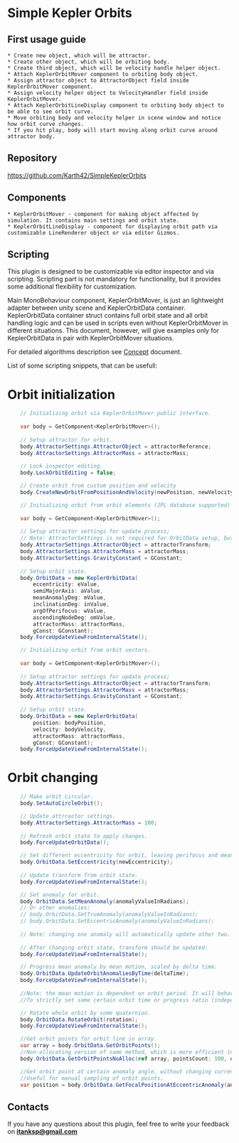 # Simple Kepler Orbits

## First usage guide

	* Create new object, which will be attractor.
	* Create other object, which will be orbiting body.
	* Create third object, which will be velocity handle helper object.
	* Attach KeplerOrbitMover component to orbiting body object.
	* Assign attractor object to AttractorObject field inside KeplerOrbitMover component.
	* Assign velocity helper object to VelocityHandler field inside KeplerOrbitMover.
	* Attach KeplerOrbitLineDisplay component to orbiting body object to be able to see orbit curve.
	* Move orbiting body and velocity helper in scene window and notice how orbit curve changes.
	* If you hit play, body will start moving along orbit curve around attractor body.

## Repository

https://github.com/Karth42/SimpleKeplerOrbits

## Components

	* KeplerOrbitMover - component for making object affected by simulation. It contains main settings and orbit state.
	* KeplerOrbitLineDisplay - component for displaying orbit path via customizable LineRenderer object or via editor Gizmos.

## Scripting

This plugin is designed to be customizable via editor inspector and via scripting. 
Scripting part is not mandatory for functionality, but it provides some additional flexibility for customization.

Main MonoBehaviour component, KeplerOrbitMover, is just an lightweight adapter between unity scene and KeplerOrbitData container. 
KeplerOrbitData container struct contains full orbit state and all orbit handling logic and can be used in scripts even without KeplerOrbitMover in different situations.
This document, however, will give examples only for KeplerOrbitData in pair with KeplerOrbitMover situations.

For detailed algorithms description see [Concept](Docs/Concept.odt) document.

List of some scripting snippets, that can be usefull:

# Orbit initialization

```cs
	// Initializing orbit via KeplerOrbitMover public interface.
	
	var body = GetComponent<KeplerOrbitMover>();
  
	// Setup attractor for orbit.
	body.AttractorSettings.AttractorObject = attractorReference;
	body.AttractorSettings.AttractorMass = attractorMass;
  
	// Lock inspector editing.
	body.LockOrbitEditing = false;

	// Create orbit from custom position and velocity
	body.CreateNewOrbitFromPositionAndVelocity(newPosition, newVelocity);
```

```cs
	// Initializing orbit from orbit elements (JPL database supported)
	
	var body = GetComponent<KeplerOrbitMover>();
	
	// Setup attractor settings for update process;
	// Note: AttractorSettings is not required for OrbitData setup, but it will be used in Update later, so it is initialized with same parameters.
	body.AttractorSettings.AttractorObject = attractorTransform;
	body.AttractorSettings.AttractorMass = attractorMass;
	body.AttractorSettings.GravityConstant = GConstant;
	
	// Setup orbit state.
	body.OrbitData = new KeplerOrbitData(
		eccentricity: eValue,
		semiMajorAxis: aValue,
		meanAnomalyDeg: mValue,
		inclinationDeg: inValue,
		argOfPerifocus: wValue,
		ascendingNodeDeg: omValue,
		attractorMass: attractorMass,
		gConst: GConstant);
	body.ForceUpdateViewFromInternalState();
```

```cs
	// Initializing orbit from orbit vectors.
	
	var body = GetComponent<KeplerOrbitMover>();
	
	// Setup attractor settings for update process;
	body.AttractorSettings.AttractorObject = attractorTransform;
	body.AttractorSettings.AttractorMass = attractorMass;
	body.AttractorSettings.GravityConstant = GConstant;
	
	// Setup orbit state.
	body.OrbitData = new KeplerOrbitData(
		position: bodyPosition, 
		velocity: bodyVelocity, 
		attractorMass: attractorMass, 
		gConst: GConstant);
	body.ForceUpdateViewFromInternalState();	
```

# Orbit changing

```cs
	// Make orbit circular.
	body.SetAutoCircleOrbit();
```
```cs
	// Update attrractor settings.
	body.AttractorSettings.AttractorMass = 100;
	
	// Refresh orbit state to apply changes.
	body.ForceUpdateOrbitData();
```
```cs
	// Set different eccentricity for orbit, leaving perifocus and mean anomaly unchanged.
	body.OrbitData.SetEccentricity(newEccentricity);
	
	// Update transform from orbit state.
	body.ForceUpdateViewFromInternalState();
```
```cs
	// Set anomaly for orbit.
	body.OrbitData.SetMeanAnomaly(anomalyValueInRadians);
	// Or other anomalies:
	// body.OrbitData.SetTrueAnomaly(anomalyValueInRadians);
	// body.OrbitData.SetEccentricAnomaly(anomalyValueInRadians);
	
	// Note: changing one anomaly will automatically update other two.
	
	// After changing orbit state, transform should be updated:
	body.ForceUpdateViewFromInternalState();
```
```cs
	// Progress mean anomaly by mean motion, scaled by delta time.
	body.OrbitData.UpdateOrbitAnomaliesByTime(deltaTime);
	body.ForceUpdateViewFromInternalState();
	
	//Note: the mean motion is dependent on orbit period. It will behave differently for different orbits.
	//To strictly set some certain orbit time or progress ratio (independent from orbit state), set anomaly value explicitly instead.
```
```cs
	// Rotate whole orbit by some quaternion.
	body.OrbitData.RotateOrbit(rotation);
	body.ForceUpdateViewFromInternalState();
```
```cs
	//Get orbit points for orbit line in array.
	var array = body.OrbitData.GetOrbitPoints();
	//Non-allocating version of same method, which is more efficient in Update methods.
	body.OrbitData.GetOrbitPointsNoAlloc(ref array, pointsCount: 100, origin: body.AttractorSettings.AttractorObject.transform);
```
```cs
	//Get orbit point at certain anomaly angle, without changing current orbit state.
	//Useful for manual sampling of orbit points.
	var position = body.OrbitData.GetFocalPositionAtEccentricAnomaly(anomalyValue);
```


## Contacts

If you have any questions about this plugin, feel free to write your feedback on **itanksp@gmail.com**

